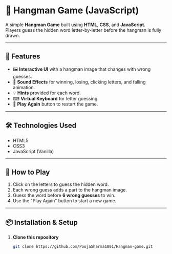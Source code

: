 # 🎯 Hangman Game (JavaScript)

A simple **Hangman Game** built using **HTML**, **CSS**, and **JavaScript**.  
Players guess the hidden word letter-by-letter before the hangman is fully drawn.

---

## 📂 Features
- 🖼 **Interactive UI** with a hangman image that changes with wrong guesses.
- 🎵 **Sound Effects** for winning, losing, clicking letters, and falling animation.
- 💡 **Hints** provided for each word.
- ⌨ **Virtual Keyboard** for letter guessing.
- 🔄 **Play Again** button to restart the game.

---

## 🛠 Technologies Used
- HTML5
- CSS3
- JavaScript (Vanilla)

---

## 🚀 How to Play
1. Click on the letters to guess the hidden word.
2. Each wrong guess adds a part to the hangman image.
3. Guess the word before **6 wrong guesses** to win.
4. Use the "Play Again" button to start a new game.

---

## 📦 Installation & Setup
1. **Clone this repository**
   ```bash
   git clone https://github.com/PoojaSharma1801/Hangman-game.git
